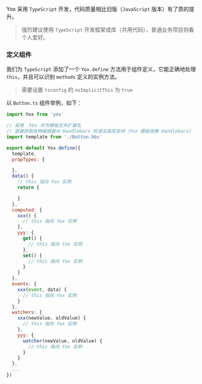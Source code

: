 Yox 采用 `TypeScript` 开发，代码质量相比旧版（`JavaScript` 版本）有了质的提升。

> 强烈建议使用 `TypeScript` 开发框架或库（共用代码），普通业务项目则看个人爱好。

### 定义组件

我们为 `TypeScript` 添加了一个 `Yox.define` 方法用于组件定义，它能正确地处理 `this`，并且可以识别 `methods` 定义的实例方法。

> 需要设置 `tsconfig` 的 `noImplicitThis` 为 `true`

以 `Button.ts` 组件举例，如下：

```js
import Yox from 'yox'

// 采用 .hbs 作为模板文件扩展名
// 直接获取各种编辑器对 Handlebars 的语法高亮支持（Yox 模板很像 Handlebars）
import template from './Button.hbs'

export default Yox.define({
  template,
  propTypes: {

  },
  data() {
    // this 指向 Yox 实例
    return {

    }
  },
  computed: {
    xxx() {
      // this 指向 Yox 实例
    },
    yyy: {
      get() {
        // this 指向 Yox 实例
      },
      set() {
        // this 指向 Yox 实例
      }
    }
  },
  events: {
    xxx(event, data) {
      // this 指向 Yox 实例
    }
  },
  watchers: {
    xxx(newValue, oldValue) {
      // this 指向 Yox 实例
    },
    yyy: {
      watcher(newValue, oldValue) {
        // this 指向 Yox 实例
      }
    }
  },
  ...
})
```